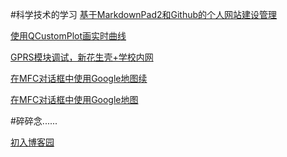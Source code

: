 #科学技术的学习
[基于MarkdownPad2和Github的个人网站建设管理](article/基于MarkdownPad2和Github的个人网站建设管理.html)

[使用QCustomPlot画实时曲线](article/使用QCustomPlot画实时曲线.html)

[GPRS模块调试，新花生壳+学校内网](article/GPRS模块调试，新花生壳+学校内网.html)

[在MFC对话框中使用Google地图续](article/在MFC对话框中使用Google地图续.html)

[在MFC对话框中使用Google地图](article/在MFC对话框中使用Google地图.html)

#碎碎念......





[初入博客园](article/初入博客园.html)






